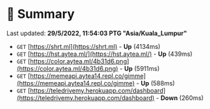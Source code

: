 # 📖 Summary
Last updated: **29/5/2022, 11:54:03 PTG "Asia/Kuala_Lumpur"**

- `GET` [https://shrt.ml](https://shrt.ml) - **Up** (4134ms)
- `GET` [https://hst.aytea.ml/](https://hst.aytea.ml/) - **Up** (439ms)
- `GET` [https://color.aytea.ml/4b31d6.png](https://color.aytea.ml/4b31d6.png) - **Up** (5911ms)
- `GET` [https://memeapi.aytea14.repl.co/gimme](https://memeapi.aytea14.repl.co/gimme) - **Up** (588ms)
- `GET` [https://teledrivemy.herokuapp.com/dashboard](https://teledrivemy.herokuapp.com/dashboard) - **Down** (260ms)
